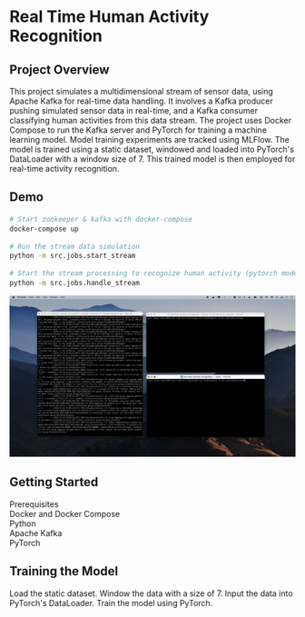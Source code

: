 # Real Time Human Activity Recognition

## Project Overview
This project simulates a multidimensional stream of sensor data, using Apache Kafka for real-time data handling. It involves a Kafka producer pushing simulated sensor data in real-time, and a Kafka consumer classifying human activities from this data stream. The project uses Docker Compose to run the Kafka server and PyTorch for training a machine learning model. Model training experiments are tracked using MLFlow. The model is trained using a static dataset, windowed and loaded into PyTorch's DataLoader with a window size of 7. This trained model is then employed for real-time activity recognition.


## Demo

```bash
# Start zookeeper & kafka with docker-compose
docker-compose up 
```


```bash
# Run the stream data simulation
python -m src.jobs.start_stream
```


```bash
# Start the stream processing to recognize human activity (pytorch model must be trained)
python -m src.jobs.handle_stream
```


<img src="https://github.com/AymenRumi/real-time-activity-recognition/blob/main/assets/demo.gif">



## Getting Started
Prerequisites
<br />
Docker and Docker Compose
<br />
Python
<br />
Apache Kafka
<br />
PyTorch

## Training the Model
Load the static dataset.
Window the data with a size of 7.
Input the data into PyTorch's DataLoader.
Train the model using PyTorch.
